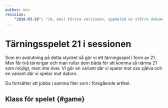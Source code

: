 ```yaml
---
author: mos
revision:
    "2018-03-26": "(A, mos) Första versionen, uppdelad av större dokument."
...
```

Tärningsspelet 21 i sessionen
==================================

Som en avslutning på detta stycket så gör vi ett tärningsspel i form av 21. Man får två tärningar och man rullar dem båda för att komma så närma 21 som möjligt, men inte över. Vi gör en variant där vi spelar mot oss själva och en variant där vi spelar mot datorn.

Du fortsätter att jobba i samma filer som i föregående artikel.



Klass för spelet {#game}
---------------------------------
